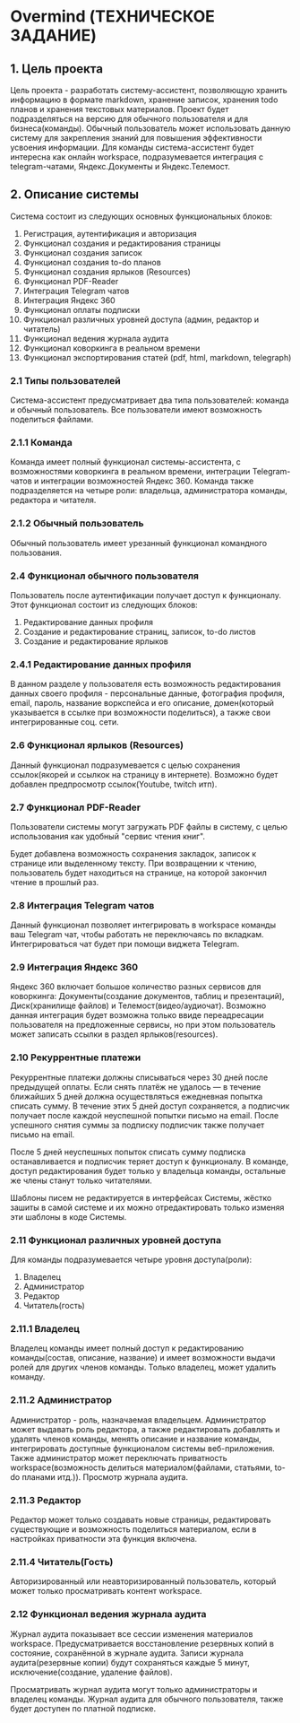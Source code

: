 # Overmind (ТЕХНИЧЕСКОЕ ЗАДАНИЕ)
## 1. Цель проекта
Цель проекта - разработать систему-ассистент, позволяющую хранить информацию в формате markdown, хранение записок, хранения todo планов и хранения текстовых материалов. Проект будет подразделяться на версию для обычного пользователя и для бизнеса(команды). Обычный пользователь может использовать данную систему для закрепления знаний для повышения эффективности усвоения информации. Для команды система-ассистент будет интересна как онлайн workspace, подразумевается интеграция с telegram-чатами, Яндекс.Документы и Яндекс.Телемост.
## 2. Описание системы
Система состоит из следующих основных функциональных блоков:
1. Регистрация, аутентификация и авторизация
2. Функционал создания и редактирования страницы
3. Функционал создания записок
4. Функционал создания to-do планов
5. Функционал создания ярлыков (Resources)
6. Функционал PDF-Reader
7. Интеграция Telegram чатов
8. Интеграция Яндекс 360
9. Функционал оплаты подписки
10. Функционал различных уровней доступа (админ, редактор и читатель)
11. Функционал ведения журнала аудита
12. Функционал коворкинга в реальном времени
13. Функционал экспортирования статей (pdf, html, markdown, telegraph)
### 2.1 Типы пользователей
Система-ассистент предусматривает два типа пользователей: команда и обычный пользователь.
Все пользователи имеют возможность поделиться файлами.
### 2.1.1 Команда
Команда имеет полный функционал системы-ассистента, с возможностями коворкинга в реальном времени, интеграции Telegram-чатов и интеграции возможностей Яндекс 360.
Команда также подразделяется на четыре роли: владельца, администратора команды, редактора и читателя.
### 2.1.2 Обычный пользователь
Обычный пользователь имеет урезанный функционал командного пользования.

### 2.4 Функционал обычного пользователя
Пользователь после аутентификации получает доступ к функционалу. Этот функционал состоит из следующих блоков:
1. Редактирование данных профиля
2. Создание и редактирование страниц, записок, to-do листов
3. Создание и редактирование ярлыков
### 2.4.1 Редактирование данных профиля
В данном разделе у пользователя есть возможность редактирования данных своего профиля - персональные данные, фотография профиля, email, пароль, название воркспейса и его описание, домен(который указывается в ссылке при возможности поделиться), а также свои интегрированные соц. сети.
### 2.6 Функционал ярлыков (Resources)
Данный функционал подразумевается с целью сохранения ссылок(якорей и ссылкок на страницу в интернете). Возможно будет добавлен предпросмотр ссылок(Youtube, twitch итп).
### 2.7 Функционал PDF-Reader
Пользователи системы могут загружать PDF файлы в систему, с целью использования как удобный "cервис чтения книг".

Будет добавлена возможность сохранения закладок, записок к странице или выделенному тексту. При возвращении к чтению, пользователь будет находиться на странице, на которой закончил чтение в прошлый раз.
### 2.8 Интеграция Telegram чатов
Данный функционал позволяет интегрировать в workspace команды ваш Telegram чат, чтобы работать не переключаясь по вкладкам.
Интегрироваться чат будет при помощи виджета Telegram.
### 2.9 Интеграция Яндекс 360
Яндекс 360 включает большое количество разных сервисов для коворкинга: Документы(создание документов, таблиц и презентаций), Диск(хранилище файлов) и Телемост(видео/аудиочат).
Возможно данная интеграция будет возможна только ввиде переадресации пользователя на предложенные сервисы, но при этом пользователь может записать ссылки в раздел ярлыков(resources).
### 2.10 Рекуррентные платежи
Рекуррентные платежи должны списываться через 30 дней после предыдущей оплаты. Если снять платёж не удалось — в течение ближайших 5 дней должна осуществляться ежедневная попытка списать сумму. В течение этих 5 дней доступ сохраняется, а подписчик получает после каждой неуспешной попытки письмо на email. После успешного снятия суммы за подписку подписчик также получает письмо на email.

После 5 дней неуспешных попыток списать сумму подписка останавливается и подписчик теряет доступ к функционалу. В команде, доступ редактирования будет только у владельца команды, остальные же члены станут только читателями.

Шаблоны писем не редактируется в интерфейсах Системы, жёстко зашиты в самой системе и их можно отредактировать только изменяя эти шаблоны в коде Системы.
### 2.11 Функционал различных уровней доступа
Для команды подразумевается четыре уровня доступа(роли):
1. Владелец
2. Администратор
3. Редактор
4. Читатель(гость)
### 2.11.1 Владелец
Владелец команды имеет полный доступ к редактированию команды(состав, описание, название) и имеет возможности выдачи ролей для других членов команды.
Только владелец, может удалить команду.
### 2.11.2 Администратор
Администратор - роль, назначаемая владельцем. Администратор может выдавать роль редактора, а также редактировать добавлять и удалять членов команды, менять описание и название команды, интегрировать доступные функционалом системы веб-приложения. Также администратор может переключать приватность workspace(возможность делиться материалом(файлами, статьями, to-do планами итд.)).
Просмотр журнала аудита.
### 2.11.3 Редактор
Редактор может только создавать новые страницы, редактировать существующие и возможность поделиться материалом, если в настройках приватности эта функция включена.
### 2.11.4 Читатель(Гость)
Авторизированный или неавторизированный пользователь, который может только просматривать контент workspace.
### 2.12 Функционал ведения журнала аудита
Журнал аудита показывает все сессии изменения материалов workspace. Предусматривается восстановление резервных копий в состояние, сохранённой в журнале аудита.
Записи журнала аудита(резервные копии) будут сохраняться каждые 5 минут, исключение(создание, удаление файлов).

Просматривать журнал аудита могут только администраторы и владелец команды.
Журнал аудита для обычного пользователя, также будет доступен по платной подписке.
